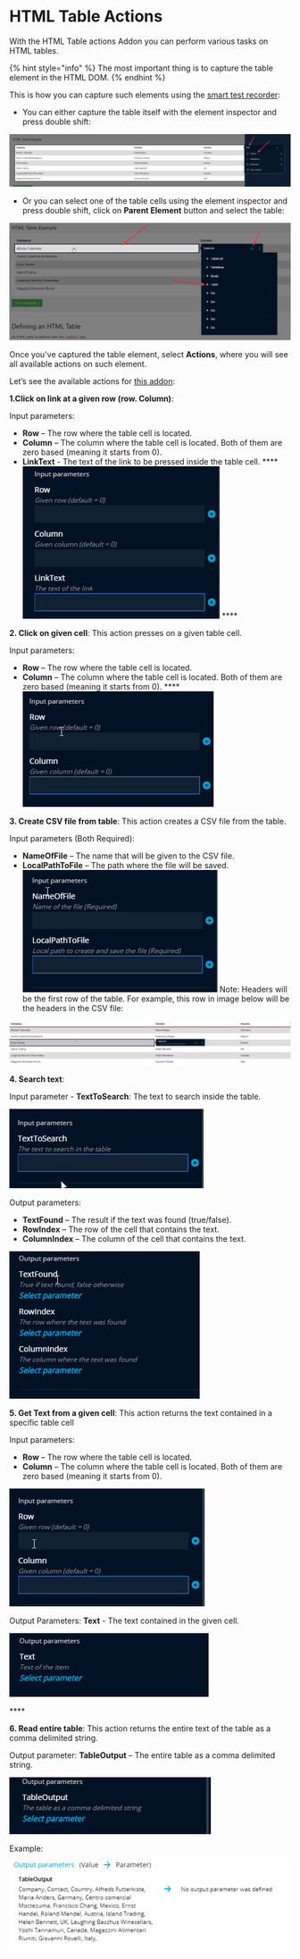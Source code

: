 # HTML Table Actions

With the HTML Table actions Addon you can perform various tasks on HTML tables.

{% hint style="info" %}
The most important thing is to capture the table element in the HTML DOM.
{% endhint %}

This is how you can capture such elements using the [smart test recorder](https://testproject.io/smart-test-recorder/):

* You can either capture the table itself with the element inspector and press double shift:

![Element Inspector in TestProject Recorder](../../.gitbook/assets/html-table-element-inspector.png)

*  Or you can select one of the table cells using the element inspector and press double shift, click on **Parent Element** button and select the table:

![Parent Element in TestProject Recorder](../../.gitbook/assets/parent-element-in-testproject-recorder.png)


Once you've captured the table element, select **Actions**, where you will see all available actions on such element.

Let’s see the available actions for [this addon](https://addons.testproject.io/html-table-actions):

**1.Click on link at a given row \(row. Column\)**:  
  
Input parameters:

* **Row** – The row where the table cell is located.
* **Column** – The column where the table cell is located. Both of them are zero based \(meaning it starts from 0\).
* **LinkText**  - The text of the link to be pressed inside the table cell.   ****![](../../.gitbook/assets/html-table-actions-addon-1.png) ****  

**2. Click on given cell**: This action presses on a given table cell.  
  
Input parameters:

* **Row** – The row where the table cell is located.
* **Column** – The column where the table cell is located. Both of them are zero based \(meaning it starts from 0\).   ****![](../../.gitbook/assets/html-table-actions-addon-2.png)  

**3. Create CSV file from table**: This action creates a CSV file from the table.

Input parameters \(Both Required\):

* **NameOfFile** – The name that will be given to the CSV file.
* **LocalPathToFile** – The path where the file will be saved.   ![](../../.gitbook/assets/html-table-actions-addon-4.png)   Note: Headers will be the first row of the table. For example, this row in image below will be the headers in the CSV file:

![](../../.gitbook/assets/html-table-actions-addon-3.png)

  
**4. Search text**:

Input parameter - **TextToSearch**: The text to search inside the table.

![](../../.gitbook/assets/html-table-actions-addon-5.png)

Output parameters:

* **TextFound** – The result if the text was found \(true/false\).
* **RowIndex** – The row of the cell that contains the text.
* **ColumnIndex** – The column of the cell that contains the text.

![](../../.gitbook/assets/html-table-actions-addon-6.png)



**5. Get Text from a given cell**: This action returns the text contained in a specific table cell

Input parameters:

* **Row** – The row where the table cell is located.
* **Column** – The column where the table cell is located. Both of them are zero based \(meaning it starts from 0\).

![](../../.gitbook/assets/html-table-actions-addon-7.png)

Output Parameters: **Text** - The text contained in the given cell.

![](../../.gitbook/assets/html-table-actions-addon-10.png)

\*\*\*\*

**6. Read entire table**: This action returns the entire text of the table as a comma delimited string.

Output parameter: **TableOutput** – The entire table as a comma delimited string.

![](../../.gitbook/assets/html-table-actions-addon-8.png)

Example:

![](../../.gitbook/assets/html-table-actions-addon-9.png)

